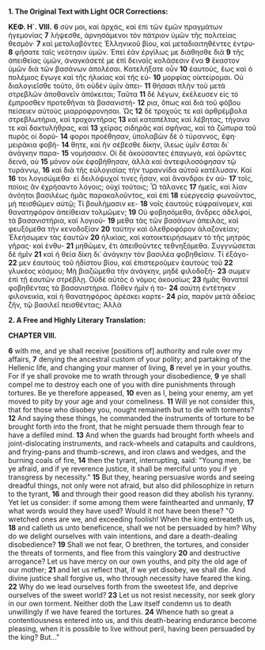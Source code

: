 **1. The Original Text with Light OCR Corrections:**

**ΚΕΦ. Η´. VIII.**
**6** σὺν μοι, καὶ ἀρχάς, καὶ ἐπὶ τῶν ἐμῶν πραγμάτων ἡγεμονίας
**7** λήψεσθε, ἀρνησάμενοι τὸν πάτριον ὑμῶν τῆς πολιτείας θεσμόν·
**7** καὶ μεταλαβόντες Ἑλληνικοῦ βίου, καὶ μεταδιαιτηθέντες ἐντρυ-
**8** φῆσατε ταῖς νεότησιν ὑμῶν. Ἐπεὶ ἐὰν ἐργίλως με διάθησθε διὰ
**9** τῆς ἀπειθείας ὑμῶν, ἀναγκάσετέ με ἐπὶ δειναῖς κολάσεσιν ἕνα
**9** ἕκαστον ὑμῶν διὰ τῶν βασάνων ἀπολέσαι. Κατελήξατε οὖν
**10** ἑαυτούς, ἕως καὶ ὁ πολέμιος ἔγωγε καὶ τῆς ἡλικίας καὶ τῆς εὐ-
**10** μορφίας οἰκτείρομαι. Οὐ διαλογιεῖσθε τοῦτο, ὅτι οὐδὲν ὑμῖν ἀπει-
**11** θήσασι πλὴν τοῦ μετὰ στρεβλῶν ἀποθανεῖν ἀπόκειται; Ταῦτα
**11** δὲ λέγων, ἐκέλευσεν εἰς τὸ ἔμπροσθεν προτεθῆναι τὰ βασανιστή-
**12** ρια, ὅπως καὶ διὰ τοῦ φόβου πείσειεν αὐτοὺς μιαρροφρονησαι. Ὡς
**12** δὲ τροχοὺς τε καὶ ἀρθρέμβολα στρεβλωτήρια, καὶ τροχαντῆρας
**13** καὶ καταπέλτας καὶ λέβητας, τήγανα τε καὶ δακτυλήθρας, καὶ
**13** χεῖρας σιδηρᾶς καὶ σφῆνας, καὶ τὰ ζώπυρα τοῦ πυρὸς οἱ δορύ-
**14** φοροι προέθησαν, ὑπολαβὼν δὲ ὁ τύραννος, ἔφη· μειράκια φοβή-
**14** θητε, καὶ ἢν σέβεσθε δίκην, ἵλεως ὑμῖν ἔσται δι᾽ ἀνάγκην παρα-
**15** νομήσασιν. Οἱ δὲ ἀκούσαντες ἐπαγωγά, καὶ ὁρῶντες δεινά, οὐ
**15** μόνον οὐκ ἐφοβήθησαν, ἀλλὰ καὶ ἀντεφιλοσόφησαν τῷ τυράννῳ,
**16** καὶ διὰ τῆς εὐλογισίας τὴν τυραννίδα αὐτοῦ κατέλυσαν. Καί
**16** τοι λογισώμεθα· εἰ δειλόψυχοί τινες ἦσαν, καὶ ἄνανδροι ἐν αὐ-
**17** τοῖς, ποίοις ἂν ἐχρήσαντο λόγοις; οὐχὶ τούτοις; Ὦ τάλανες
**17** ἡμεῖς, καὶ λίαν ἀνόητοι βασιλέως ἡμᾶς παρακαλοῦντος, καὶ ἐπὶ
**18** εὐεργεσίᾳ φωνοῦντος, μὴ πεισθῶμεν αὐτῷ; Τί βουλήμασιν κε-
**18** νοῖς ἑαυτοὺς εὐφραίνομεν, καὶ θανατηφόρον ἀπείθειαν τολμῶμεν;
**19** Οὐ φοβησόμεθα, ἄνδρες ἀδελφοί, τὰ βασανιστήρια, καὶ λογιού-
**19** μεθα τὰς τῶν βασάνων ἀπειλάς, καὶ φευξόμεθα τὴν κενοδοξίαν
**20** ταύτην καὶ ὀλεθροφόρον ἀλαζονείαν; Ἐλεήσωμεν τὰς ἑαυτῶν
**20** ἡλικίας, καὶ κατοικτειρήσωμεν τὸ τῆς μητρὸς γῆρας· καὶ ἐνθυ-
**21** μηθῶμεν, ἔτι ἀπειθοῦντες τεθνηξόμεθα. Συγγνώσεται δὲ ἡμῖν
**21** καὶ ἡ θεία δίκη δι᾽ ἀνάγκην τὸν βασιλέα φοβηθεῖσιν. Τί ἐξάγο-
**22** μεν ἑαυτοὺς τοῦ ἡδίστου βίου, καὶ ἐπιστεροῦμεν ἑαυτοὺς τοῦ
**22** γλυκέος κόσμου; Μὴ βιαζώμεθα τὴν ἀνάγκην, μηδὲ φιλοδοξή-
**23** σωμεν ἐπὶ τῇ ἑαυτῶν στρέβλῃ. Οὐδὲ αὐτὸς ὁ νόμος ἀκουσίως
**23** ἡμᾶς θανατοῖ φοβηθέντας τὰ βασανιστήρια. Πόθεν ἡμῖν ἡ το-
**24** σαύτη ἐντέτηκεν φιλονεικία, καὶ ἡ θανατηφόρος ἀρέσκει καρτε-
**24** ρία, παρὸν μετὰ ἀδείας ζῆν, τῷ βασιλεῖ πεισθέντας; Ἀλλὰ

**2. A Free and Highly Literary Translation:**

**CHAPTER VIII.**

**6** with me, and ye shall receive [positions of] authority and rule over my affairs,
**7** denying the ancestral custom of your polity; and partaking of the Hellenic life, and changing your manner of living,
**8** revel ye in your youths. For if ye shall provoke me to wrath through your disobedience,
**9** ye shall compel me to destroy each one of you with dire punishments through tortures. Be ye therefore appeased,
**10** even as I, being your enemy, am yet moved to pity by your age and your comeliness.
**11** Will ye not consider this, that for those who disobey you, nought remaineth but to die with torments?
**12** And saying these things, he commanded the instruments of torture to be brought forth into the front, that he might persuade them through fear to have a defiled mind.
**13** And when the guards had brought forth wheels and joint-dislocating instruments, and rack-wheels and catapults and cauldrons, and frying-pans and thumb-screws, and iron claws and wedges, and the burning coals of fire,
**14** then the tyrant, interrupting, said: "Young men, be ye afraid, and if ye reverence justice, it shall be merciful unto you if ye transgress by necessity."
**15** But they, hearing persuasive words and seeing dreadful things, not only were not afraid, but also did philosophize in return to the tyrant,
**16** and through their good reason did they abolish his tyranny. Yet let us consider: if some among them were fainthearted and unmanly,
**17** what words would they have used? Would it not have been these? "O wretched ones are we, and exceeding foolish! When the king entreateth us,
**18** and calleth us unto beneficence, shall we not be persuaded by him? Why do we delight ourselves with vain intentions, and dare a death-dealing disobedience?
**19** Shall we not fear, O brethren, the tortures, and consider the threats of torments, and flee from this vainglory
**20** and destructive arrogance? Let us have mercy on our own youths, and pity the old age of our mother;
**21** and let us reflect that, if we yet disobey, we shall die. And divine justice shall forgive us, who through necessity have feared the king.
**22** Why do we lead ourselves forth from the sweetest life, and deprive ourselves of the sweet world?
**23** Let us not resist necessity, nor seek glory in our own torment. Neither doth the Law itself condemn us to death unwillingly if we have feared the tortures.
**24** Whence hath so great a contentiousness entered into us, and this death-bearing endurance become pleasing, when it is possible to live without peril, having been persuaded by the king? But..."